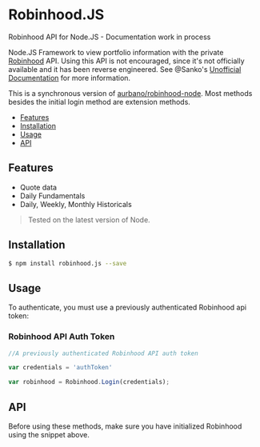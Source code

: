 # Robinhood.JS

Robinhood API for Node.JS - Documentation work in process

Node.JS Framework to view portfolio information with the private [Robinhood](https://www.robinhood.com/) API. Using this API is not encouraged, since it's not officially available and it has been reverse engineered.
See @Sanko's [Unofficial Documentation](https://github.com/sanko/Robinhood) for more information.

This is a synchronous version of [aurbano/robinhood-node](https://github.com/aurbano/robinhood-node). Most methods besides the initial login method are extension methods.

<!-- toc -->
  * [Features](#features)
  * [Installation](#installation)
  * [Usage](#usage)
  * [API](#api)


## Features
* Quote data
* Daily Fundamentals
* Daily, Weekly, Monthly Historicals

> Tested on the latest version of Node.

## Installation
```bash
$ npm install robinhood.js --save
```
## Usage

To authenticate, you must use a previously authenticated Robinhood api token:

### Robinhood API Auth Token
```js
//A previously authenticated Robinhood API auth token

var credentials = 'authToken'
```

```js
var robinhood = Robinhood.Login(credentials);
```

## API

Before using these methods, make sure you have initialized Robinhood using the snippet above.
